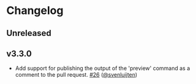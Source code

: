 # Changelog

## Unreleased

## v3.3.0

- Add support for publishing the output of the 'preview' command as a comment to
  the pull request. [\#26](https://github.com/koenrh/dnscontrol-action/pull/26)
  ([@svenluijten](https://github.com/svenluijten))

